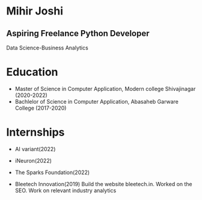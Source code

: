 # Mihir Joshi
## Aspiring Freelance Python Developer
Data Science-Business Analytics

# Education
* Master of Science in Computer Application, Modern college Shivajinagar (2020-2022)
* Bachlelor of Science in Computer Application, Abasaheb Garware College (2017-2020)

# Internships
* AI variant(2022)

* iNeuron(2022)

* The Sparks Foundation(2022)

* Bleetech Innovation(2019)
Build the website bleetech.in. Worked on the SEO. Work on relevant industry analytics


